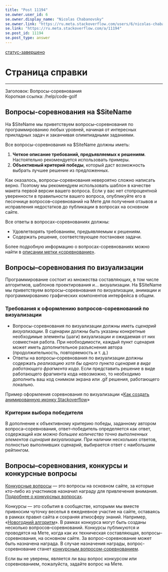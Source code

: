 ```yaml
---
title: "Post 11194"
se.owner.user_id: 6
se.owner.display_name: "Nicolas Chabanovsky"
se.owner.link: "https://ru.meta.stackoverflow.com/users/6/nicolas-chabanovsky"
se.link: "https://ru.meta.stackoverflow.com/a/11194"
se.post_id: 11194
se.post_type: answer
---
```

<p><a href="/questions/tagged/%d1%81%d1%82%d0%b0%d1%82%d1%83%d1%81-%d0%b7%d0%b0%d0%b2%d0%b5%d1%80%d1%88%d0%b5%d0%bd%d0%be" class="post-tag moderator-tag" title="показать вопросы с меткой [статус-завершено]" rel="tag">статус-завершено</a></p>
<h1>Страница справки</h1>
<hr />
<p>Заголовок: Вопросы-соревнования<br />
Короткая ссылка: /help/code-golf</p>
<h2>Вопросы-соревнования на $SiteName</h2>
<p>На $SiteName мы приветствуем вопросы–соревнования по программированию любых уровней, начиная от интересных прикладных задач и заканчивая олимпиадными заданиями.</p>
<p>Все вопросы-соревнования на $SiteName должны иметь:</p>
<ol>
<li><strong>Четкое описание требований, предъявляемых к решениям</strong>. Настоятельно рекомендуется использовать примеры.</li>
<li><strong>Объективный критерий победы</strong>, который даст возможность выбрать лучшее решение из предложенных.</li>
</ol>
<p>Как оказалось, вопросы–соревнования невероятно сложно написать верно. Поэтому мы рекомендуем использовать шаблон в качестве макета первой версии вашего вопроса. Если у вас нет стопроцентной уверенности в правильности вашего вопроса, опубликуйте его в песочнице вопросов–соревнований на Мете для получения отзывов и исправления недостатков до публикации в вопросах на основном сайте.</p>
<p>Все ответы в вопросах–соревнованиях должны:</p>
<ul>
<li>Удовлетворять требованиям, предъявляемым к решениям.</li>
<li>Содержать решение, соответствующее постановке задачи.</li>
</ul>
<p>Более подробную информацию о вопросах-соревнованиях можно найти в <a href="https://ru.stackoverflow.com/questions/tagged/%d1%81%d0%be%d1%80%d0%b5%d0%b2%d0%bd%d0%be%d0%b2%d0%b0%d0%bd%d0%b8%d0%b5/info">описании метки «соревнование»</a>.</p>
<h2>Вопросы–соревнования по визуализации</h2>
<p>Программирование состоит из множества составляющих, в том числе алгоритмов, шаблонов проектирования и… визуализации. На $SiteName мы приветствуем вопросы–соревнования по визуализации, анимации и программированию графических компонентов интерфейса в общем.</p>
<h3>Требования к оформлению вопросов-соревнований по визуализации</h3>
<ul>
<li>Вопросы-соревнования по визуализации должны иметь <em>сценарий визуализации</em>. В сценарии должны быть указаны конкретные необходимые элементы (шаги) визуализации и ожидаемая от них совместная работа. При необходимости, каждый пункт сценария может иметь дополнительное разъяснения автора (продолжительность, повторяемость и т. д.)</li>
<li>Ответы на вопросы–соревнования по визуализации должны содержать <em>реализацию хотя бы одного пункта сценария в виде работающего фрагмента кода</em>. Если представить решение в виде работающего фрагмента кода невозможно, то необходимо дополнить ваш код снимком экрана или .gif решения, работающего локально.</li>
</ul>
<p>Пример оформления соревнования по визуализации «<a href="https://ru.stackoverflow.com/q/1085360/28748">Как создать анимированную иконку Stackoverflow</a>»</p>
<h3>Критерии выбора победителя</h3>
<p>В дополнение к объективному критерию победы, заданному автором вопроса–соревнования, ответ–победитель определяется как ответ, содержащий <em>как можно большее количество точно выполненных элементов сценария визуализации</em>. При наличии нескольких ответов, полностью выполнивших сценарий, выбирается ответ с наибольшим рейтингом.</p>
<h2>Вопросы–соревнования, конкурсы и конкурсные вопросы</h2>
<p><a href="https://ru.stackoverflow.com/?tab=bounties">Конкурсные вопросы</a> — это вопросы на основном сайте, за которые кто–либо из участников назначил награду для привлечения внимания. <a href="https://ru.stackoverflow.com/help/bounty">Подробнее о конкурсных вопросах</a>.</p>
<p>Конкурсы — это события в сообществе, которыми мы вместе привносим чуточку веселья в ежедневное участие на сайте, оставаясь в рамках правил сайта и сохраняя атмосферу знаний. Например, «<a href="https://ru.meta.stackoverflow.com/q/2235/6">Новогодний алгоритм</a>». В рамках конкурса могут быть созданы несколько вопросов–соревнований. Конкурсы публикуются и проводятся на Мете, когда как их техническая составляющая, вопросы–соревнования, на основном сайте. За вопрос–соревнование может быть назначена награда. В случае назначения награды, вопрос-соревнование станет <a href="https://ru.stackoverflow.com/questions?tab=Bounties">конкурсным вопросом-соревнованием</a>.</p>
<p>Если вы не уверены, является ли ваш вопрос конкурсом или соревнованием, пожалуйста, задайте вопрос на Мете.</p>
